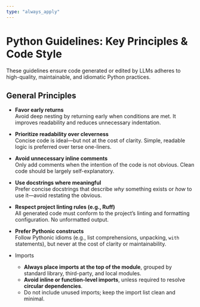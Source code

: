 ```yaml
---
type: "always_apply"
---
```


# Python Guidelines: Key Principles & Code Style

These guidelines ensure code generated or edited by LLMs adheres to high-quality, maintainable, and idiomatic Python practices.

## General Principles

- **Favor early returns**  
  Avoid deep nesting by returning early when conditions are met. It improves readability and reduces unnecessary indentation.

- **Prioritize readability over cleverness**  
  Concise code is ideal—but not at the cost of clarity. Simple, readable logic is preferred over terse one-liners.

- **Avoid unnecessary inline comments**  
  Only add comments when the intention of the code is not obvious. Clean code should be largely self-explanatory.

- **Use docstrings where meaningful**  
  Prefer concise docstrings that describe _why_ something exists or _how_ to use it—avoid restating the obvious.

- **Respect project linting rules (e.g., Ruff)**  
  All generated code must conform to the project’s linting and formatting configuration. No unformatted output.

- **Prefer Pythonic constructs**  
  Follow Pythonic idioms (e.g., list comprehensions, unpacking, `with` statements), but never at the cost of clarity or maintainability.

- Imports
  - **Always place imports at the top of the module**, grouped by standard library, third-party, and local modules.
  - **Avoid inline or function-level imports**, unless required to resolve **circular dependencies**.
  - Do not include unused imports; keep the import list clean and minimal.
